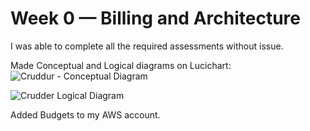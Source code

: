 # Week 0 — Billing and Architecture

I was able to complete all the required assessments without issue.

Made Conceptual and Logical diagrams on Lucichart:
![Cruddur - Conceptual Diagram](https://github.com/anastasiia-koba/aws-bootcamp-cruddur-2023/assets/42797303/6a8276ef-63eb-4c2a-87a0-b4d34d973034)


![Crudder Logical Diagram](https://github.com/anastasiia-koba/aws-bootcamp-cruddur-2023/assets/42797303/bf787d41-644d-4961-9d1d-73bc6886b71c)


Added Budgets to my AWS account.
